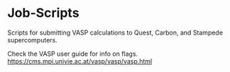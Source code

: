 # Job-Scripts
Scripts for submitting VASP calculations to Quest, Carbon, and Stampede supercomputers.

Check the VASP user guide for info on flags. 
https://cms.mpi.univie.ac.at/vasp/vasp/vasp.html
